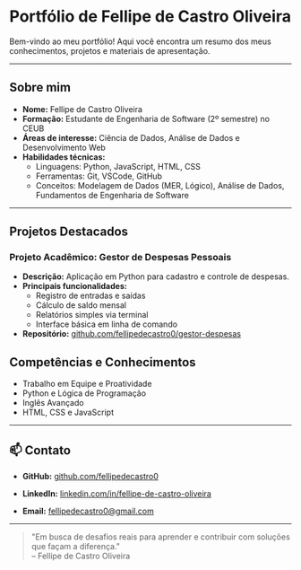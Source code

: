 #  Portfólio de Fellipe de Castro Oliveira

Bem-vindo ao meu portfólio! Aqui você encontra um resumo dos meus conhecimentos, projetos e materiais de apresentação.

---

##  Sobre mim

- **Nome:** Fellipe de Castro Oliveira
- **Formação:** Estudante de Engenharia de Software (2º semestre) no CEUB
- **Áreas de interesse:** Ciência de Dados, Análise de Dados e Desenvolvimento Web
- **Habilidades técnicas:**
  - Linguagens: Python, JavaScript, HTML, CSS
  - Ferramentas: Git, VSCode, GitHub
  - Conceitos: Modelagem de Dados (MER, Lógico), Análise de Dados, Fundamentos de Engenharia de Software

---

##  Projetos Destacados

### Projeto Acadêmico: Gestor de Despesas Pessoais
- **Descrição:** Aplicação em Python para cadastro e controle de despesas.
- **Principais funcionalidades:**
  - Registro de entradas e saídas
  - Cálculo de saldo mensal
  - Relatórios simples via terminal
  - Interface básica em linha de comando
- **Repositório:** [github.com/fellipedecastro0/gestor-despesas]( https://github.com/fellipedecastro0/gestor_despesas_pessoais)

##  Competências e Conhecimentos

- Trabalho em Equipe e Proatividade
- Python e Lógica de Programação
- Inglês Avançado
- HTML, CSS e JavaScript


---

## 📫 Contato

- **GitHub:** [github.com/fellipedecastro0](https://github.com/fellipedecastro0)
- **LinkedIn:** [linkedin.com/in/fellipe-de-castro-oliveira](https://www.linkedin.com/in/fellipe-de-castro-oliveira/)

- **Email:** fellipedecastro0@gmail.com

---

> "Em busca de desafios reais para aprender e contribuir com soluções que façam a diferença."  
> – Fellipe de Castro Oliveira
